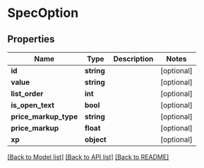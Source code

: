 # SpecOption

## Properties
Name | Type | Description | Notes
------------ | ------------- | ------------- | -------------
**id** | **string** |  | [optional] 
**value** | **string** |  | [optional] 
**list_order** | **int** |  | [optional] 
**is_open_text** | **bool** |  | [optional] 
**price_markup_type** | **string** |  | [optional] 
**price_markup** | **float** |  | [optional] 
**xp** | **object** |  | [optional] 

[[Back to Model list]](../README.md#documentation-for-models) [[Back to API list]](../README.md#documentation-for-api-endpoints) [[Back to README]](../README.md)


